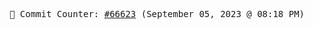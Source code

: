 <p align="center">
    <samp>
        📮 Commit Counter: <a href="https://github.com/Javascript-void0/Javascript-void0/commits/main">#66623</a> (September 05, 2023 @ 08:18 PM)
    </samp>
</p>
